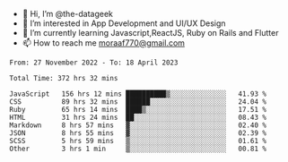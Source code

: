 - 👋 Hi, I’m @the-datageek
- 👀 I’m interested in App Development and UI/UX Design
- 🌱 I’m currently learning Javascript,ReactJS, Ruby on Rails and Flutter
- 📫 How to reach me moraaf770@gmail.com

<!---
the-datageek/the-datageek is a ✨ special ✨ repository because its `README.md` (this file) appears on your GitHub profile.
You can click the Preview link to take a look at your changes.
--->
<!--START_SECTION:waka-->

```text
From: 27 November 2022 - To: 18 April 2023

Total Time: 372 hrs 32 mins

JavaScript   156 hrs 12 mins ██████████▒░░░░░░░░░░░░░░   41.93 %
CSS          89 hrs 32 mins  ██████░░░░░░░░░░░░░░░░░░░   24.04 %
Ruby         65 hrs 14 mins  ████▒░░░░░░░░░░░░░░░░░░░░   17.51 %
HTML         31 hrs 24 mins  ██░░░░░░░░░░░░░░░░░░░░░░░   08.43 %
Markdown     8 hrs 57 mins   ▓░░░░░░░░░░░░░░░░░░░░░░░░   02.40 %
JSON         8 hrs 55 mins   ▓░░░░░░░░░░░░░░░░░░░░░░░░   02.39 %
SCSS         5 hrs 59 mins   ▒░░░░░░░░░░░░░░░░░░░░░░░░   01.61 %
Other        3 hrs 1 min     ▒░░░░░░░░░░░░░░░░░░░░░░░░   00.81 %
```

<!--END_SECTION:waka-->
